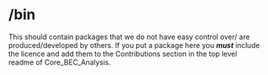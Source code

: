 # /bin
This should contain packages that we do not have easy control over/ are produced/developed by others.
If you put a package here you ***must*** include the licence and add them to the Contributions section in the top level readme of Core_BEC_Analysis.